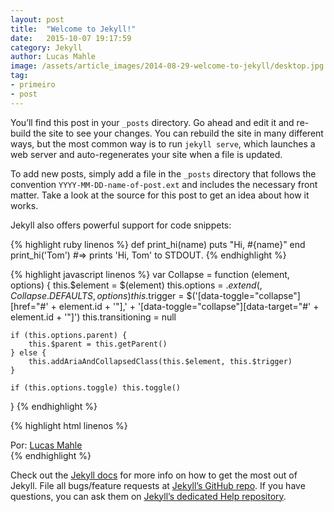 ```yaml
---
layout: post
title:  "Welcome to Jekyll!"
date:   2015-10-07 19:17:59
category: Jekyll
author: Lucas Mahle
image: /assets/article_images/2014-08-29-welcome-to-jekyll/desktop.jpg
tag: 
- primeiro
- post
---
```

You’ll find this post in your `_posts` directory. Go ahead and edit it and re-build the site to see your changes. You can rebuild the site in many different ways, but the most common way is to run `jekyll serve`, which launches a web server and auto-regenerates your site when a file is updated.
<!--more--><span id="#more"></span>
To add new posts, simply add a file in the `_posts` directory that follows the convention `YYYY-MM-DD-name-of-post.ext` and includes the necessary front matter. Take a look at the source for this post to get an idea about how it works.

Jekyll also offers powerful support for code snippets:

{% highlight ruby linenos %}
def print_hi(name)
  puts "Hi, #{name}"
end
print_hi('Tom')
#=> prints 'Hi, Tom' to STDOUT.
{% endhighlight %}

{% highlight javascript linenos %}
var Collapse = function (element, options) {
	this.$element      = $(element)
	this.options       = $.extend({}, Collapse.DEFAULTS, options)
	this.$trigger      = $('[data-toggle="collapse"][href="#' + element.id + '"],' +
	                       '[data-toggle="collapse"][data-target="#' + element.id + '"]')
	this.transitioning = null

	if (this.options.parent) {
		this.$parent = this.getParent()
	} else {
		this.addAriaAndCollapsedClass(this.$element, this.$trigger)
	}

	if (this.options.toggle) this.toggle()
}
{% endhighlight %}


{% highlight html linenos %}
<div class="entry-meta">
  <span class="author vcard">
    Por: <a class="url" href="/sobre">Lucas Mahle</a>
  </span>
</div>
{% endhighlight %}

Check out the [Jekyll docs][jekyll] for more info on how to get the most out of Jekyll. File all bugs/feature requests at [Jekyll’s GitHub repo][jekyll-gh]. If you have questions, you can ask them on [Jekyll’s dedicated Help repository][jekyll-help].

[jekyll]:      http://jekyllrb.com
[jekyll-gh]:   https://github.com/jekyll/jekyll
[jekyll-help]: https://github.com/jekyll/jekyll-help
